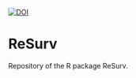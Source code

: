 [![DOI](https://zenodo.org/badge/DOI/10.5281/zenodo.10418823.svg)](https://doi.org/10.5281/zenodo.10418823)

# ReSurv

Repository of the R package ReSurv. 
